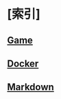 # [索引]

## [Game](https://www.eailoo.com/Game)

## [Docker](https://www.eailoo.com/Porject/Docker)

## [Markdown](https://www.eailoo.com/Porject/Markdown)
